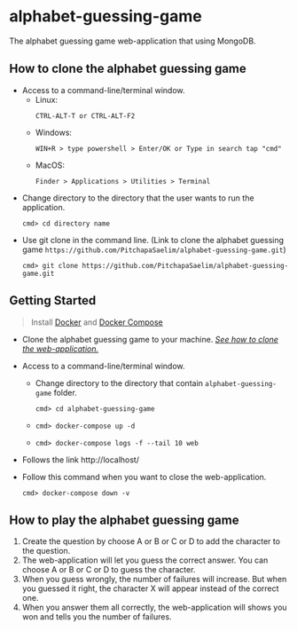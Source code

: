 # alphabet-guessing-game
The alphabet guessing game web-application that using MongoDB.

## How to clone the alphabet guessing game
* Access to a command-line/terminal window.
    * Linux:
        ```
        CTRL-ALT-T or CTRL-ALT-F2
        ``` 
    * Windows: 
        ``` 
        WIN+R > type powershell > Enter/OK or Type in search tap "cmd"
        ```
    * MacOS: 
        ```
        Finder > Applications > Utilities > Terminal
        ```
* Change directory to the directory that the user wants to run the application.
    ```
    cmd> cd directory name
    ```
* Use git clone in the command line. (Link to clone the alphabet guessing game `https://github.com/PitchapaSaelim/alphabet-guessing-game.git`)
    ```
    cmd> git clone https://github.com/PitchapaSaelim/alphabet-guessing-game.git
    ```
## Getting Started
> Install [Docker](https://docs.docker.com/desktop/) and [Docker Compose](https://docs.docker.com/compose/install/)

- Clone the alphabet guessing game to your machine. [*See how to clone the web-application.*](https://github.com/PitchapaSaelim/alphabet-guessing-game#how-to-clone-the-alphabet-guessing-game)
- Access to a command-line/terminal window.
    * Change directory to the directory that contain `alphabet-guessing-game` folder.
        ```
        cmd> cd alphabet-guessing-game
        ```        
    * 
        ```
        cmd> docker-compose up -d
        ```        
    * 
        ```
        cmd> docker-compose logs -f --tail 10 web
        ```     

- Follows the link  http://localhost/   

- Follow this command when you want to close the web-application.
    ```
    cmd> docker-compose down -v
    ```     

## How to play the alphabet guessing game
1. Create the question by choose A or B or C or D to add the character to the question.
2. The web-application will let you guess the correct answer. You can choose A or B or C or D to guess the character.
3. When you guess wrongly, the number of failures will increase. But when you guessed it right, the character X will appear instead of the correct one. 
4. When you answer them all correctly, the web-application will shows you won and tells you the number of failures.